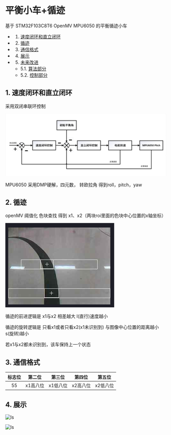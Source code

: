 # 平衡小车+循迹

基于 STM32F103C8T6 OpenMV MPU6050 的平衡循迹小车

<!-- vscode-markdown-toc -->
* 1. [速度闭环和直立闭环](#)
* 2. [循迹](#-1)
* 3. [通信格式](#-1)
* 4. [展示](#-1)
* 5. [未来改进](#-1)
	* 5.1. [算法部分](#-1)
	* 5.2. [控制部分](#-1)

<!-- vscode-markdown-toc-config
	numbering=true
	autoSave=true
	/vscode-markdown-toc-config -->
<!-- /vscode-markdown-toc -->

##  1. <a name=''></a>速度闭环和直立闭环

采用双闭串联环控制

![ls](./Image/ControlSystem.png)

MPU6050 采用DMP硬解，四元数， 转欧拉角 得到roll，pitch，yaw

##  2. <a name='-1'></a>循迹

openMV 阈值化 色块查找 得到 x1、x2（两块roi里面的色块中心位置的x轴坐标）

![ls](./Image/Tracking.png)

循迹的前进逻辑是 x1与x2 相差越大 l(直行)速度越小

循迹的旋转逻辑是 只看x1或者只看x2(x1未识别到) 与图像中心位置的距离越小 s(旋转)越小

若x1与x2都未识别到，该车保持上一个状态

##  3. <a name='-1'></a>通信格式

标志位|第二位|第三位|第四位|第五位|
:-:|:-:|:-:|:-:|:-:
55|x1高八位|x1低八位|x2高八位|x2低八位

##  4. <a name='-1'></a>展示

![ls](./Image/EquilibriumAndTrackingCar.gif)

![ls](./Image/EquilibriumAndTrackingCar1.gif)

